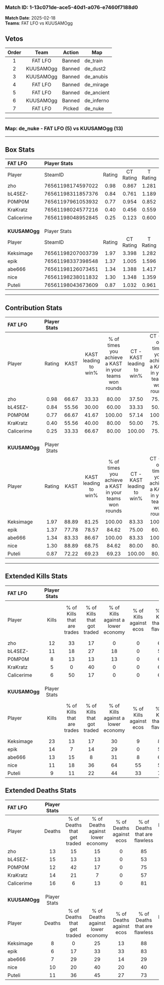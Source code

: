 ### Match ID: 1-13c071de-ace5-40d1-a076-e7460f7188d0  
**Match Date**: 2025-02-18  
**Teams**: FAT LFO vs KUUSAMOgg  

## Vetos  

| Order | Team | Action | Map |
| :---: | :--: | :----: | --- |
| 1 | FAT LFO | Banned | de_train |
| 2 | KUUSAMOgg | Banned | de_dust2 |
| 3 | KUUSAMOgg | Banned | de_anubis |
| 4 | FAT LFO | Banned | de_mirage |
| 5 | FAT LFO | Banned | de_ancient |
| 6 | KUUSAMOgg | Banned | de_inferno |
| 7 | FAT LFO | Picked | de_nuke |

---  

### **Map**: de_nuke - FAT LFO (5) vs KUUSAMOgg (13)  
---  

## Box Stats  

| **FAT LFO**   | Player Stats      |        |           |          |       |       |       |         |        |      |     |
| :- | :- | :-: | :-: | :-: | :-: | :-: | :-: | :-: | :-: | :-: | :-: |
| Player        | SteamID           | Rating | CT Rating | T Rating | KAST  |  ADR  | Kills | Assists | Deaths | K/D  | HS% |
| zho           | 76561198174597022 |  0.98  |   0.867   |  1.281   | 66.67 | 70.2  |  12   |    2    |   13   | 0.92 | 58  |
| bL4SEZ-       | 76561198311857376 |  0.84  |   0.761   |  1.189   | 55.56 | 88.2  |  11   |    2    |   15   | 0.73 | 72  |
| P0MP0M        | 76561197961053932 |  0.77  |   0.954   |  0.852   | 66.67 | 56.1  |   8   |    2    |   12   | 0.67 | 62  |
| KraKratz      | 76561198024577216 |  0.40  |   0.456   |  0.559   | 55.56 | 30.6  |   5   |    2    |   14   | 0.36 | 60  |
| Calicerime    | 76561198048952845 |  0.25  |   0.123   |  0.600   | 33.33 | 38.9  |   6   |    1    |   16   | 0.38 | 50  |
|               |                   |        |           |          |       |       |       |         |        |      |     |
|               |                   |        |           |          |       |       |       |         |        |      |     |
|               |                   |        |           |          |       |       |       |         |        |      |     |
| **KUUSAMOgg** | Player Stats      |        |           |          |       |       |       |         |        |      |     |
| Player        | SteamID           | Rating | CT Rating | T Rating | KAST  |  ADR  | Kills | Assists | Deaths | K/D  | HS% |
| Keksimage     | 76561198207003739 |  1.97  |   3.398   |  1.282   | 88.89 | 115.3 |  23   |    4    |   8    | 2.88 | 52  |
| epik          | 76561198337398548 |  1.37  |   1.005   |  1.596   | 77.78 | 72.5  |  14   |    2    |   6    | 2.33 | 50  |
| abe666        | 76561198126073451 |  1.34  |   1.388   |  1.417   | 83.33 | 74.8  |  13   |    3    |   7    | 1.86 | 69  |
| nice          | 76561198238011832 |  1.30  |   1.348   |  1.359   | 88.89 | 96.6  |  11   |    8    |   10   | 1.10 | 63  |
| Puteli        | 76561198043673609 |  0.87  |   1.032   |  0.961   | 72.22 | 49.9  |   9   |    2    |   11   | 0.82 | 66  |
---  

## Contribution Stats  

| **FAT LFO**   | Player Stats |       |                      |                                                        |                           |                                                             |                          |                                                            |
| :- | :-: | :-: | :-: | :-: | :-: | :-: | :-: | :-: |
| Player        |    Rating    | KAST  | KAST leading to win% | % of times you achieve a KAST in your teams won rounds | CT - KAST leading to win% | CT - % of times you achieve a KAST in your teams won rounds | T - KAST leading to win% | T - % of times you achieve a KAST in your teams won rounds |
| zho           |     0.98     | 66.67 |        33.33         |                         80.00                          |           37.50           |                            75.00                            |          25.00           |                           100.00                           |
| bL4SEZ-       |     0.84     | 55.56 |        30.00         |                         60.00                          |           33.33           |                            50.00                            |          25.00           |                           100.00                           |
| P0MP0M        |     0.77     | 66.67 |        41.67         |                         100.00                         |           57.14           |                           100.00                            |          20.00           |                           100.00                           |
| KraKratz      |     0.40     | 55.56 |        40.00         |                         80.00                          |           50.00           |                            75.00                            |          25.00           |                           100.00                           |
| Calicerime    |     0.25     | 33.33 |        66.67         |                         80.00                          |          100.00           |                            75.00                            |          33.33           |                           100.00                           |
|               |              |       |                      |                                                        |                           |                                                             |                          |                                                            |
|               |              |       |                      |                                                        |                           |                                                             |                          |                                                            |
|               |              |       |                      |                                                        |                           |                                                             |                          |                                                            |
| **KUUSAMOgg** | Player Stats |       |                      |                                                        |                           |                                                             |                          |                                                            |
| Player        |    Rating    | KAST  | KAST leading to win% | % of times you achieve a KAST in your teams won rounds | CT - KAST leading to win% | CT - % of times you achieve a KAST in your teams won rounds | T - KAST leading to win% | T - % of times you achieve a KAST in your teams won rounds |
| Keksimage     |     1.97     | 88.89 |        81.25         |                         100.00                         |           83.33           |                           100.00                            |          80.00           |                           100.00                           |
| epik          |     1.37     | 77.78 |        78.57         |                         84.62                          |           75.00           |                            60.00                            |          80.00           |                           100.00                           |
| abe666        |     1.34     | 83.33 |        86.67         |                         100.00                         |           83.33           |                           100.00                            |          88.89           |                           100.00                           |
| nice          |     1.30     | 88.89 |        68.75         |                         84.62                          |           80.00           |                            80.00                            |          63.64           |                           87.50                            |
| Puteli        |     0.87     | 72.22 |        69.23         |                         69.23                          |          100.00           |                            80.00                            |          55.56           |                           62.50                            |
---  

## Extended Kills Stats  

| **FAT LFO**   | Player Stats |                            |                            |                                    |                         |                              |                                 |                                       |                    |           |
| :- | :-: | :-: | :-: | :-: | :-: | :-: | :-: | :-: | :-: | :-: |
| Player        |    Kills     | % of Kills that are trades | % of Kills that got traded | % of Kills against a lower economy | % of Kills against ecos | % of Kills that are flawless | % of Kills that are close duels | % of Kills that are assisted by flash | Pistol Round Kills | AWP Kills |
| zho           |      12      |             33             |             17             |                 0                  |            0            |              67              |               17                |                   0                   |         0          |     1     |
| bL4SEZ-       |      11      |             18             |             27             |                 18                 |            0            |              55              |                9                |                   9                   |         1          |     0     |
| P0MP0M        |      8       |             13             |             13             |                 13                 |            0            |              63              |               13                |                  13                   |         0          |     0     |
| KraKratz      |      5       |             0              |             40             |                 0                  |            0            |              60              |               20                |                   0                   |         0          |     0     |
| Calicerime    |      6       |             50             |             17             |                 0                  |            0            |              67              |               17                |                   0                   |         1          |     0     |
|               |              |                            |                            |                                    |                         |                              |                                 |                                       |                    |           |
|               |              |                            |                            |                                    |                         |                              |                                 |                                       |                    |           |
|               |              |                            |                            |                                    |                         |                              |                                 |                                       |                    |           |
| **KUUSAMOgg** | Player Stats |                            |                            |                                    |                         |                              |                                 |                                       |                    |           |
| Player        |    Kills     | % of Kills that are trades | % of Kills that got traded | % of Kills against a lower economy | % of Kills against ecos | % of Kills that are flawless | % of Kills that are close duels | % of Kills that are assisted by flash | Pistol Round Kills | AWP Kills |
| Keksimage     |      23      |             13             |             17             |                 30                 |            9            |              83              |                9                |                   0                   |         4          |     0     |
| epik          |      14      |             7              |             14             |                 29                 |            0            |              50              |               21                |                   0                   |         1          |     0     |
| abe666        |      13      |             15             |             8              |                 31                 |            8            |              69              |                0                |                   8                   |         0          |     0     |
| nice          |      11      |             18             |             36             |                 64                 |           55            |              55              |                9                |                   0                   |         0          |     0     |
| Puteli        |      9       |             11             |             22             |                 44                 |           33            |              78              |               11                |                   0                   |         2          |     0     |
## Extended Deaths Stats  

| **FAT LFO**   | Player Stats |                             |                                   |                          |                               |                            |                           |               |
| :- | :-: | :-: | :-: | :-: | :-: | :-: | :-: | :-: |
| Player        |    Deaths    | % of Deaths that get traded | % of Deaths against lower economy | % of Deaths against ecos | % of Deaths that are flawless | % of Deaths that are close | % of Deaths while blinded | Deaths to AWP |
| zho           |      13      |             15              |                15                 |            0             |              85               |             15             |             0             |       0       |
| bL4SEZ-       |      15      |             13              |                13                 |            0             |              53               |             20             |             0             |       0       |
| P0MP0M        |      12      |             42              |                17                 |            0             |              75               |             8              |             0             |       0       |
| KraKratz      |      14      |             21              |                 7                 |            0             |              57               |             0              |             7             |       0       |
| Calicerime    |      16      |              6              |                13                 |            0             |              81               |             6              |             0             |       0       |
|               |              |                             |                                   |                          |                               |                            |                           |               |
|               |              |                             |                                   |                          |                               |                            |                           |               |
|               |              |                             |                                   |                          |                               |                            |                           |               |
| **KUUSAMOgg** | Player Stats |                             |                                   |                          |                               |                            |                           |               |
| Player        |    Deaths    | % of Deaths that get traded | % of Deaths against lower economy | % of Deaths against ecos | % of Deaths that are flawless | % of Deaths that are close | % of Deaths while blinded | Deaths to AWP |
| Keksimage     |      8       |              0              |                25                 |            13            |              88               |             0              |             0             |       0       |
| epik          |      6       |             17              |                33                 |            33            |              83               |             17             |             0             |       0       |
| abe666        |      7       |             29              |                29                 |            14            |              29               |             14             |             0             |       0       |
| nice          |      10      |             20              |                40                 |            20            |              40               |             40             |            10             |       0       |
| Puteli        |      11      |             36              |                45                 |            27            |              73               |             0              |             9             |       1       |
